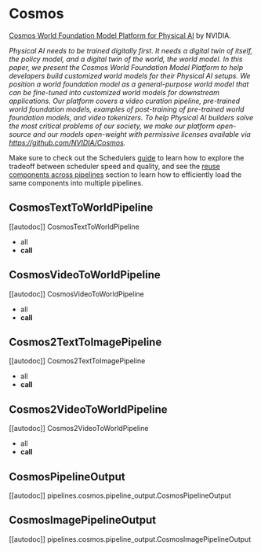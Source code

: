 <!-- Copyright 2025 The HuggingFace Team. All rights reserved.
#
# Licensed under the Apache License, Version 2.0 (the "License");
# you may not use this file except in compliance with the License.
# You may obtain a copy of the License at
#
#     http://www.apache.org/licenses/LICENSE-2.0
#
# Unless required by applicable law or agreed to in writing, software
# distributed under the License is distributed on an "AS IS" BASIS,
# WITHOUT WARRANTIES OR CONDITIONS OF ANY KIND, either express or implied.
# See the License for the specific language governing permissions and
# limitations under the License. -->

# Cosmos

[Cosmos World Foundation Model Platform for Physical AI](https://huggingface.co/papers/2501.03575) by NVIDIA.

*Physical AI needs to be trained digitally first. It needs a digital twin of itself, the policy model, and a digital twin of the world, the world model. In this paper, we present the Cosmos World Foundation Model Platform to help developers build customized world models for their Physical AI setups. We position a world foundation model as a general-purpose world model that can be fine-tuned into customized world models for downstream applications. Our platform covers a video curation pipeline, pre-trained world foundation models, examples of post-training of pre-trained world foundation models, and video tokenizers. To help Physical AI builders solve the most critical problems of our society, we make our platform open-source and our models open-weight with permissive licenses available via https://github.com/NVIDIA/Cosmos.*

<Tip>

Make sure to check out the Schedulers [guide](../../using-diffusers/schedulers) to learn how to explore the tradeoff between scheduler speed and quality, and see the [reuse components across pipelines](../../using-diffusers/loading#reuse-a-pipeline) section to learn how to efficiently load the same components into multiple pipelines.

</Tip>

## CosmosTextToWorldPipeline

[[autodoc]] CosmosTextToWorldPipeline
  - all
  - __call__

## CosmosVideoToWorldPipeline

[[autodoc]] CosmosVideoToWorldPipeline
  - all
  - __call__

## Cosmos2TextToImagePipeline

[[autodoc]] Cosmos2TextToImagePipeline
  - all
  - __call__

## Cosmos2VideoToWorldPipeline

[[autodoc]] Cosmos2VideoToWorldPipeline
  - all
  - __call__

## CosmosPipelineOutput

[[autodoc]] pipelines.cosmos.pipeline_output.CosmosPipelineOutput

## CosmosImagePipelineOutput

[[autodoc]] pipelines.cosmos.pipeline_output.CosmosImagePipelineOutput

